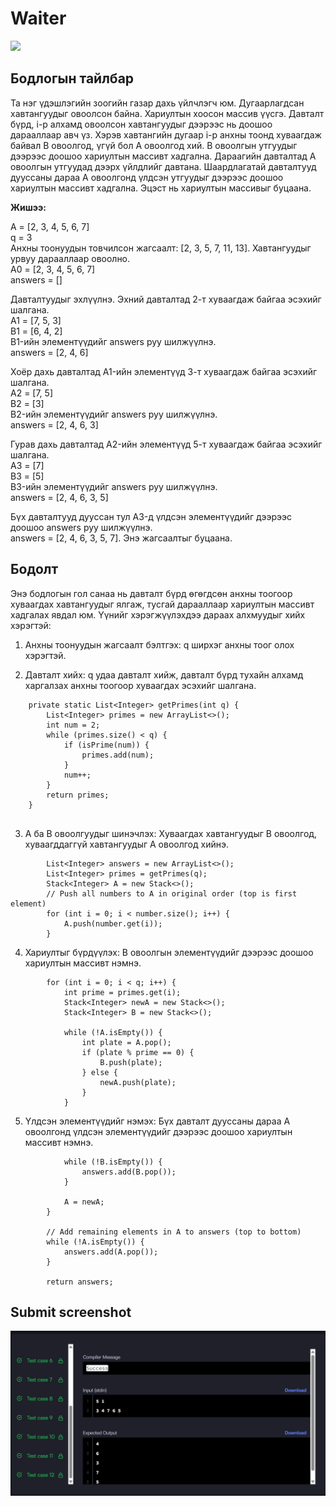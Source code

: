 # Waiter

[![]( https://img.shields.io/badge/Бодлогын_линк-blue)](https://www.hackerrank.com/challenges/waiter/problem?isFullScreen=true)

## Бодлогын тайлбар

Та нэг үдэшлэгийн зоогийн газар дахь үйлчлэгч юм. Дугаарлагдсан хавтангуудыг овоолсон байна. Хариултын хоосон массив үүсгэ. Давталт бүрд, i-р алхамд овоолсон хавтангуудыг дээрээс нь доошоо дарааллаар авч үз. Хэрэв хавтангийн дугаар i-р анхны тоонд хуваагдаж байвал B овоолгод, үгүй бол A овоолгод хий. B овоолгын утгуудыг дээрээс доошоо хариултын массивт хадгална. Дараагийн давталтад A овоолгын утгуудад дээрх үйлдлийг давтана. Шаардлагатай давталтууд дууссаны дараа A овоолгонд үлдсэн утгуудыг дээрээс доошоо хариултын массивт хадгална. Эцэст нь хариултын массивыг буцаана.

**Жишээ:**

A = [2, 3, 4, 5, 6, 7]\
q = 3\
Анхны тоонуудын товчилсон жагсаалт: [2, 3, 5, 7, 11, 13]. Хавтангуудыг урвуу дарааллаар овоолно.\
A0 = [2, 3, 4, 5, 6, 7]\
answers = []

Давталтуудыг эхлүүлнэ. Эхний давталтад 2-т хуваагдаж байгаа эсэхийг шалгана.\
A1 = [7, 5, 3]\
B1 = [6, 4, 2]\
B1-ийн элементүүдийг answers руу шилжүүлнэ.\
answers = [2, 4, 6]

Хоёр дахь давталтад A1-ийн элементүүд 3-т хуваагдаж байгаа эсэхийг шалгана.\
A2 = [7, 5]\
B2 = [3]\
B2-ийн элементүүдийг answers руу шилжүүлнэ.\
answers = [2, 4, 6, 3]

Гурав дахь давталтад A2-ийн элементүүд 5-т хуваагдаж байгаа эсэхийг шалгана.\
A3 = [7]\
B3 = [5]\
B3-ийн элементүүдийг answers руу шилжүүлнэ.\
answers = [2, 4, 6, 3, 5]

Бүх давталтууд дууссан тул A3-д үлдсэн элементүүдийг дээрээс доошоо answers руу шилжүүлнэ.\
answers = [2, 4, 6, 3, 5, 7]. Энэ жагсаалтыг буцаана.

## Бодолт

Энэ бодлогын гол санаа нь давталт бүрд өгөгдсөн анхны тоогоор хуваагдах хавтангуудыг ялгаж, тусгай дарааллаар хариултын массивт хадгалах явдал юм. Үүнийг хэрэгжүүлэхдээ дараах алхмуудыг хийх хэрэгтэй:

1. Анхны тоонуудын жагсаалт бэлтгэх: q ширхэг анхны тоог олох хэрэгтэй. 

2. Давталт хийх: q удаа давталт хийж, давталт бүрд тухайн алхамд харгалзах анхны тоогоор хуваагдах эсэхийг шалгана.
```
    private static List<Integer> getPrimes(int q) {
        List<Integer> primes = new ArrayList<>();
        int num = 2;
        while (primes.size() < q) {
            if (isPrime(num)) {
                primes.add(num);
            }
            num++;
        }
        return primes;
    }
    
```

3. A ба B овоолгуудыг шинэчлэх: Хуваагдах хавтангуудыг B овоолгод, хуваагддаггүй хавтангуудыг A овоолгод хийнэ.
```
        List<Integer> answers = new ArrayList<>();
        List<Integer> primes = getPrimes(q);
        Stack<Integer> A = new Stack<>();
        // Push all numbers to A in original order (top is first element)
        for (int i = 0; i < number.size(); i++) {
            A.push(number.get(i));
        }
```

4. Хариултыг бүрдүүлэх: B овоолгын элементүүдийг дээрээс доошоо хариултын массивт нэмнэ.
```
        for (int i = 0; i < q; i++) {
            int prime = primes.get(i);
            Stack<Integer> newA = new Stack<>();
            Stack<Integer> B = new Stack<>();
            
            while (!A.isEmpty()) {
                int plate = A.pop();
                if (plate % prime == 0) {
                    B.push(plate);
                } else {
                    newA.push(plate);
                }
            }
```

5. Үлдсэн элементүүдийг нэмэх: Бүх давталт дууссаны дараа A овоолгонд үлдсэн элементүүдийг дээрээс доошоо хариултын массивт нэмнэ.
```
            while (!B.isEmpty()) {
                answers.add(B.pop());
            }
            
            A = newA;
        }
        
        // Add remaining elements in A to answers (top to bottom)
        while (!A.isEmpty()) {
            answers.add(A.pop());
        }
        
        return answers;
```


## Submit screenshot

![Submit](/images/31.submit.png)

